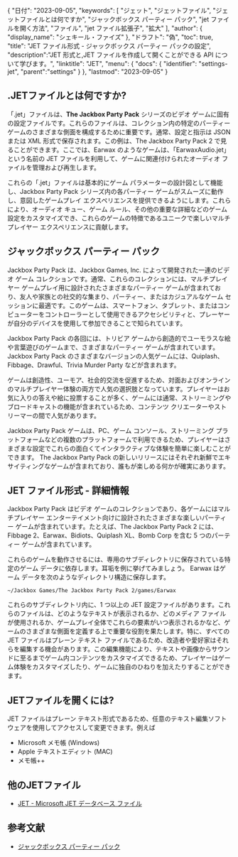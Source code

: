 {
"日付": "2023-09-05",
  "keywords": [
"ジェット",
"ジェットファイル",
"ジェットファイルとは何ですか",
"ジャックボックス パーティー パック",
"jet ファイルを開く方法",
"ファイル",
"jet ファイル拡張子",
"拡大"
],
  "author": {
"display_name": "シェキール・ファイズ"
},
"ドラフト": "偽",
"toc": true,
"title": "JET ファイル形式 - ジャックボックス パーティー パックの設定",
  "description":"JET 形式と,JET ファイルを作成して開くことができる API について学びます。",
"linktitle": "JET",
  "menu": {
    "docs": {
      "identifier": "settings-jet",
"parent":"settings"
}
},
"lastmod": "2023-09-05"
}

## .JETファイルとは何ですか?

「.jet」ファイルは、**The Jackbox Party Pack** シリーズのビデオ ゲームに固有の設定ファイルです。これらのファイルは、コレクション内の特定のパーティー ゲームのさまざまな側面を構成するために重要です。通常、設定と指示は JSON または XML 形式で保存されます。この例は、The Jackbox Party Pack 2 で見ることができます。ここでは、Earwax のようなゲームは、「EarwaxAudio.jet」という名前の JET ファイルを利用して、ゲームに関連付けられたオーディオ ファイルを管理および再生します。

これらの「.jet」ファイルは基本的にゲーム パラメーターの設計図として機能し、Jackbox Party Pack シリーズ内の各パーティー ゲームがスムーズに動作し、意図したゲームプレイ エクスペリエンスを提供できるようにします。これらにより、オーディオ キュー、ゲーム ルール、その他の重要な詳細などのゲーム設定をカスタマイズでき、これらのゲームの特徴であるユニークで楽しいマルチプレイヤー エクスペリエンスに貢献します。

## ジャックボックス パーティー パック

Jackbox Party Pack は、Jackbox Games, Inc. によって開発された一連のビデオ ゲーム コレクションです。通常、これらのコレクションには、マルチプレイヤー ゲームプレイ用に設計されたさまざまなパーティー ゲームが含まれており、友人や家族との社交的な集まり、パーティー、またはカジュアルなゲーム セッションに最適です。このゲームは、スマートフォン、タブレット、またはコンピューターをコントローラーとして使用できるアクセシビリティと、プレーヤーが自分のデバイスを使用して参加できることで知られています。

Jackbox Party Pack の各回には、トリビア ゲームから創造的でユーモラスな絵や言葉遊びのゲームまで、さまざまなパーティー ゲームが含まれています。 Jackbox Party Pack のさまざまなバージョンの人気ゲームには、Quiplash、Fibbage、Drawful、Trivia Murder Party などが含まれます。

ゲームは創造性、ユーモア、社会的交流を促進するため、対面およびオンラインのマルチプレイヤー体験の両方で人気の選択肢となっています。プレイヤーはお気に入りの答えや絵に投票することが多く、ゲームには通常、ストリーミングやブロードキャストの機能が含まれているため、コンテンツ クリエーターやストリーマーの間で人気があります。

Jackbox Party Pack ゲームは、PC、ゲーム コンソール、ストリーミング プラットフォームなどの複数のプラットフォームで利用できるため、プレイヤーはさまざまな設定でこれらの面白くてインタラクティブな体験を簡単に楽しむことができます。 The Jackbox Party Pack の新しいリリースにはそれぞれ新鮮でエキサイティングなゲームが含まれており、誰もが楽しめる何かが確実にあります。

## JET ファイル形式 - 詳細情報

Jackbox Party Pack はビデオ ゲームのコレクションであり、各ゲームにはマルチプレイヤー エンターテイメント向けに設計されたさまざまな楽しいパーティー ゲームが含まれています。たとえば、The Jackbox Party Pack 2 には、Fibbage 2、Earwax、Bidiots、Quiplash XL、Bomb Corp を含む 5 つのパーティー ゲームが含まれています。

これらのゲームを動作させるには、専用のサブディレクトリに保存されている特定のゲーム データに依存します。耳垢を例に挙げてみましょう。 Earwax はゲーム データを次のようなディレクトリ構造に保存します。

```
~/Jackbox Games/The Jackbox Party Pack 2/games/Earwax
```

これらのサブディレクトリ内に、1 つ以上の JET 設定ファイルがあります。これらのファイルは、どのようなテキストが表示されるか、どのメディア ファイルが使用されるか、ゲームプレイ全体でこれらの要素がいつ表示されるかなど、ゲームのさまざまな側面を定義する上で重要な役割を果たします。特に、すべての JET ファイルはプレーン テキスト ファイルであるため、改造者や愛好家はそれらを編集する機会があります。この編集機能により、テキストや画像からサウンドに至るまでゲーム内コンテンツをカスタマイズできるため、プレイヤーはゲーム体験をカスタマイズしたり、ゲームに独自のひねりを加えたりすることができます。

## JETファイルを開くには?

JET ファイルはプレーン テキスト形式であるため、任意のテキスト編集ソフトウェアを使用してアクセスして変更できます。例えば

- Microsoft メモ帳 (Windows)
- Apple テキストエディット (MAC)
- メモ帳++

## 他のJETファイル

- [JET - Microsoft JET データベース ファイル](/ja/database/jet/)

## 参考文献
* [ジャックボックス パーティー パック](https://en.wikipedia.org/wiki/The_Jackbox_Party_Pack)

